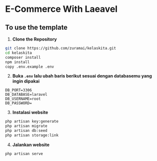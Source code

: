 # E-Commerce With Laeavel 
## To use the template

1. **Clone the Repository**
```bash
git clone https://github.com/zuramai/kelaskita.git
cd kelaskita
composer install
npm install
copy .env.example .env
```

2. **Buka ```.env``` lalu ubah baris berikut sesuai dengan databasemu yang ingin dipakai**
```
DB_PORT=3306
DB_DATABASE=laravel
DB_USERNAME=root
DB_PASSWORD=
```

3. **Instalasi website**
```bash
php artisan key:generate
php artisan migrate
php artisan db:seed
php artisan storage:link
```

4. **Jalankan website**
```bash
php artisan serve
```
